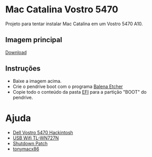 # Mac Catalina Vostro 5470

Projeto para tentar instalar Mac Catalina em um Vostro 5470 A10.

## Imagem principal

 [Download](http://www.hackintoshworld.com/sdm_downloads/macos-catalina/)
 
## Instruções

 - Baixe a imagem acima.
 - Crie o pendrive boot com o programa [Balena Etcher](https://www.balena.io/etcher/)
 - Copie todo o conteúdo da pasta [EFI](/EFI) para a partição "BOOT" do pendrive.
 
 # Ajuda
 
  - [Dell Vostro 5470 Hackintosh](https://github.com/coisadepro/Vostro-5470-Hackintosh)
  - [USB Wifi TL-WN727N](https://github.com/coisadepro/TL-WN727N-macOS)
  - [Shutdown Patch](https://github.com/coisadepro/5470-shutdown-patch)
  - [tonymacx86](https://www.tonymacx86.com/threads/vostro-5470.273654/)
